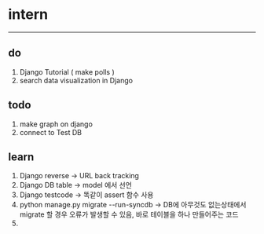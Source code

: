 # intern
------
do
--------------
1. Django Tutorial ( make polls )
2. search data visualization in Django

todo
-----------
1. make graph on django
2. connect to Test DB

learn
-------------
1. Django reverse -> URL back tracking
2. Django DB table -> model 에서 선언
3. Django testcode -> 똑같이 assert 함수 사용
4. python manage.py migrate --run-syncdb -> DB에 아무것도 없는상태에서 migrate 할 경우 오류가 발생할 수 있음, 바로 테이블을 하나 만들어주는 코드
5. 
